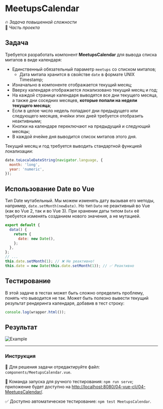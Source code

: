 # MeetupsCalendar

🔥 _Задача повышенной сложности_\
💼 _Часть проекта_

<!--start_statement-->

## Задача

Требуется разработать компонент **MeetupsCalendar** для вывода списка митапов в виде календаря:

- Единственный обязательный параметр `meetups` со списком митапов;
  - Дата митапа хранится в свойстве `date` в формате UNIX Timestamp;
- Изначально в компоненте отображается текущий месяц;
- Вверху календаря отображается локализовано текущий месяц и год;
- На каждой странице календаря выводятся все дни текущего месяца, а также дни соседних месяцев, **которые попали на
  недели текущего месяца**;
- Если в целое число недель попадают дни предыдущего или следующего месяцев, ячейки этих дней требуется отобразить
  неактивными;
- Кнопки на календаре переключают на предыдущий и следующий месяцы;
- В каждой ячейке дня выводится список митапов этого дня.

Текущий месяц и год требуется выводить стандартной функцией локализации:

```javascript
date.toLocaleDateString(navigator.language, {
  month: 'long',
  year: 'numeric',
});
```

## Использование Date во Vue

Тип Date мутабельный. Мы можем изменять дату вызывая его методы, например, `date.setMonth(newDate)`. Но тип `Date` не
реактивный во Vue (как во Vue 2, так и во Vue 3). При хранении даты типом `Date` её требуется изменять созданием нового
значения, а не мутацией.

```javascript
export default {
  data() {
    return {
      date: new Date(),
    };
  },
};
// ...
this.date.setMonth(1); // ❌ Не реактивно!
this.date = new Date(this.date.setMonth(1)); // ✅ Реактивно
```

## Тестирование

В этой задаче в тестах может быть сложно определить проблему, понять что выводится не так. Может быть полезно вывести
текущий результат рендеринга календаря, добавив в тест строку:

```js
console.log(wrapper.html());
```

## Результат

<img src="https://i.imgur.com/YbUyp5I.png" alt="Example" />
<!--end_statement-->

---

### Инструкция

📝 Для решения задачи отредактируйте файл: `components/MeetupsCalendar.vue`.

🚀 Команда запуска для ручного тестирования: `npm run serve`;\
приложение будет доступно на [http://localhost:8080/04-vue-cli/04-MeetupsCalendar/](http://localhost:8080/04-vue-cli/04-MeetupsCalendar/).

✅ Доступно автоматическое тестирование: `npm test MeetupsCalendar`.
